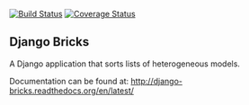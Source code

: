 [![Build Status](https://travis-ci.org/GermanoGuerrini/django-bricks.svg?branch=develop)](https://travis-ci.org/GermanoGuerrini/django-bricks)
[![Coverage Status](https://coveralls.io/repos/GermanoGuerrini/django-bricks/badge.png?branch=develop)](https://coveralls.io/r/GermanoGuerrini/django-bricks?branch=develop)

Django Bricks
---------------

A Django application that sorts lists of heterogeneous models.

Documentation can be found at: http://django-bricks.readthedocs.org/en/latest/

